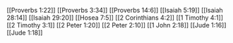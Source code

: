 [[Proverbs 1:22]]
[[Proverbs 3:34]]
[[Proverbs 14:6]]
[[Isaiah 5:19]]
[[Isaiah 28:14]]
[[Isaiah 29:20]]
[[Hosea 7:5]]
[[2 Corinthians 4:2]]
[[1 Timothy 4:1]]
[[2 Timothy 3:1]]
[[2 Peter 1:20]]
[[2 Peter 2:10]]
[[1 John 2:18]]
[[Jude 1:16]]
[[Jude 1:18]]
